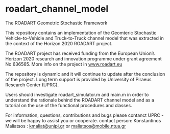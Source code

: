 # roadart_channel_model
The ROADART Geometric Stochastic Framework

This repository contains an implementation of the Geomteric Stochastic Vehicle-to-Vehicle and Truck-to-Truck channel model that was extracted in the context of the Horizon 2020 ROADART project.

The ROADART project has received funding from the European Union’s Horizon 2020 research and innovation programme under grant agreement No 636565.
More info on the project in www.roadart.eu

The repository is dynamic and it will continue to update after the conclusion of the project.
Long term support is provided by University of Piraeus Research Center (UPRC). 

Users should investigate roadart_simulator.m and main.m in order to understand the rationale behind the ROADART channel model and as a tutorial on the use of the functional procedures and classes.

For information, questions, contributions and bugs please contanct UPRC - we will be happy to assist you or cooperate. 
contact person: Konstantinos Maliatsos : kmaliat@unipi.gr or maliatsos@mobile.ntua.gr


